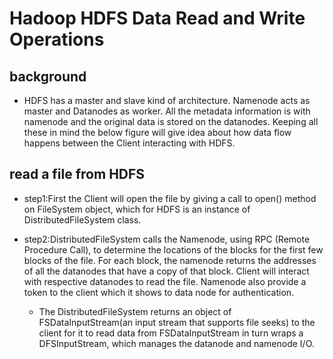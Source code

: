 # Hadoop HDFS Data Read and Write Operations
## background 
- HDFS has a master and slave kind of architecture. Namenode acts as master and Datanodes as worker. All the metadata information is with namenode and the original data is stored on the datanodes. Keeping all these in mind the below figure will give idea about how data flow happens between the Client interacting with HDFS.

## read a file from HDFS
- step1:First the Client will open the file by giving a call to open() method on FileSystem object, which for HDFS is an instance of DistributedFileSystem class.

- step2:DistributedFileSystem calls the Namenode, using RPC (Remote Procedure Call), to determine the locations of the blocks for the first few blocks of the file. For each block, the namenode returns the addresses of all the datanodes that have a copy of that block. Client will interact with respective datanodes to read the file. Namenode also provide a token to the client which it shows to data node for authentication.

   - The DistributedFileSystem returns an object of FSDataInputStream(an input stream that supports file seeks) to the client for it to read data from FSDataInputStream in turn wraps a DFSInputStream, which manages the datanode and namenode I/O.

